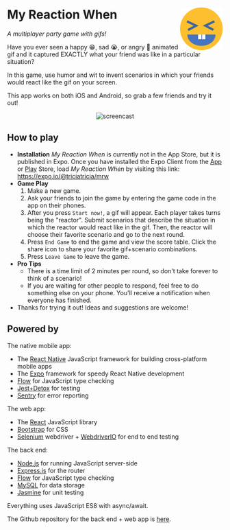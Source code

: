 # My Reaction When<img src='images/mrw_face_small.png' align='right' alt='logo' />

_A multiplayer party game with gifs!_

Have you ever seen a happy 😁, sad 😭, or angry 👿 animated gif and it captured EXACTLY what your friend was like in a particular situation?

In this game, use humor and wit to invent scenarios in which your friends would react like the gif on your screen.

This app works on both iOS and Android, so grab a few friends and try it out!

<center>
<img src='images/mrw_screencast.gif' alt='screencast' />
</center>

## How to play
- **Installation** _My Reaction When_ is currently not in the App Store, but it is published in Expo. Once you have installed the Expo Client from the [App](https://itunes.apple.com/app/apple-store/id982107779?ct=www&mt=8) or [Play](https://play.google.com/store/apps/details?id=host.exp.exponent&referrer=www) Store, load _My Reaction When_ by visiting this link: https://expo.io/@triciatricia/mrw
- **Game Play**
  1. Make a new game.
  2. Ask your friends to join the game by entering the game code in the app on their phones.
  3. After you press `Start now!`, a gif will appear.
  Each player takes turns being the "reactor". Submit scenarios that describe the situation in which the reactor would react like in the gif. Then, the reactor will choose their favorite scenario and go to the next round.
  4. Press `End Game` to end the game and view the score table. Click the share icon to share your favorite gif+scenario combinations.
  5. Press `Leave Game` to leave the game.
- **Pro Tips**
  - There is a time limit of 2 minutes per round, so don't take forever to think of a scenario!
  - If you are waiting for other people to respond, feel free to do something else on your phone. You'll receive a notification when everyone has finished.
- Thanks for trying it out! Ideas and suggestions are welcome!

## Powered by
The native mobile app:
- The [React Native](https://facebook.github.io/react-native/) JavaScript framework for building cross-platform mobile apps
- The [Expo](https://expo.io/) framework for speedy React Native development
- [Flow](https://flow.org/) for JavaScript type checking
- [Jest+Detox](https://github.com/wix/detox) for testing
- [Sentry](https://sentry.io) for error reporting

The web app:
- The [React](https://reactjs.org/) JavaScript library
- [Bootstrap](https://getbootstrap.com/) for CSS
- [Selenium](http://www.seleniumhq.org/) webdriver + [WebdriverIO](http://webdriver.io/) for end to end testing

The back end:
- [Node.js](https://nodejs.org) for running JavaScript server-side
- [Express.js](https://expressjs.com/) for the router
- [Flow](https://flow.org/) for JavaScript type checking
- [MySQL](https://www.mysql.com/) for data storage
- [Jasmine](https://github.com/jasmine/jasmine) for unit testing


Everything uses JavaScript ES8 with async/await.

The Github repository for the back end + web app is [here](https://github.com/triciatricia/partygames).
